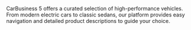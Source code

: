 CarBusiness 5 offers a curated selection of high-performance vehicles. From modern electric cars to classic sedans, our platform provides easy navigation and detailed product descriptions to guide your choice.
